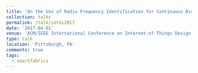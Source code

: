 ```yaml
---
title: 'On the Use of Radio Frequency Identification for Continuous Biomedical Monitoring'
collection: talks
permalink: /talk/iotdi2017
date: '2017-04-01'
venue: 'ACM/IEEE International Conference on Internet-of-Things Design and Implementation (IoTDI)'
type: talk
location: 'Pittsburgh, PA'
comments: true
tags:
  - smartfabrics
---
```


